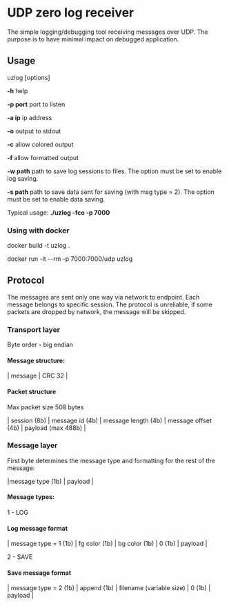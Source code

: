 
# UDP zero log receiver

The simple logging/debugging tool receiving messages over UDP. The purpose is to have minimal impact on debugged application.


## Usage

uzlog [options]

**-h** help

**-p port** port to listen

**-a ip** ip address

**-o** output to stdout

**-c** allow colored output

**-f** allow formatted output

**-w path** path to save log sessions to files. The option must be set to enable log saving.

**-s path** path to save data sent for saving (with msg type = 2). The option must be set to enable data saving.



Typical usage: **./uzlog -fco -p 7000**


### Using with docker


docker build -t uzlog .

docker run -it --rm -p 7000:7000/udp uzlog


## Protocol

The messages are sent only one way via network to endpoint. Each message belongs to specific session. The protocol is unreliable, if some packets are dropped by network, the message will be skipped.

### Transport layer

Byte order - big endian

#### Message structure:

| message |  CRC 32 |

#### Packet structure

Max packet size  508 bytes

| session (8b) | message id (4b) | message length (4b) | message offset (4b) | payload  (max 488b) |

### Message layer

First byte determines the message type and formatting for the rest of the message:

|message type (1b) | payload |

#### Message types:

1 - LOG

#### Log message format

| message type = 1 (1b) | fg color (1b) | bg color (1b) |  0 (1b) | payload |

2 - SAVE

#### Save message format

| message type = 2 (1b) | append (1b) | filename (variable size) |  0 (1b) | payload |
